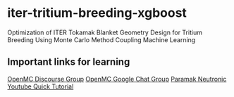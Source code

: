 # iter-tritium-breeding-xgboost
Optimization of ITER Tokamak Blanket Geometry Design for Tritium Breeding Using Monte Carlo Method Coupling Machine Learning

## Important links for learning
[OpenMC Discourse Group](https://openmc.discourse.group/)
[OpenMC Google Chat Group](https://groups.google.com/g/openmc-users)
[Paramak Neutronic Youtube Quick Tutorial](https://youtu.be/40VARwD44FA)